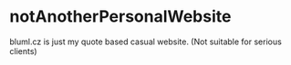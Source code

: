 # notAnotherPersonalWebsite
 bluml.cz is just my quote based casual website. (Not suitable for serious clients)
